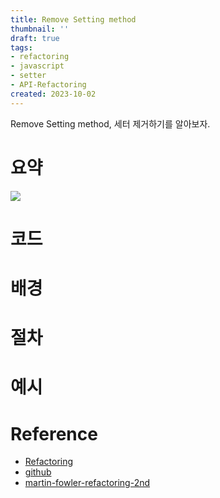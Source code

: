 ```yaml
---
title: Remove Setting method
thumbnail: ''
draft: true
tags:
- refactoring
- javascript
- setter
- API-Refactoring
created: 2023-10-02
---
```


Remove Setting method, 세터 제거하기를 알아보자.

# 요약

![](Screen%20Shot%202023-10-02%20at%204.17.07%20PM.png)

# 코드

# 배경

# 절차

# 예시

# Reference

* [Refactoring](https://product.kyobobook.co.kr/detail/S000001810241)
* [github](https://github.com/WegraLee/Refactoring)
* [martin-fowler-refactoring-2nd](https://github.com/wickedwukong/martin-fowler-refactoring-2nd)
